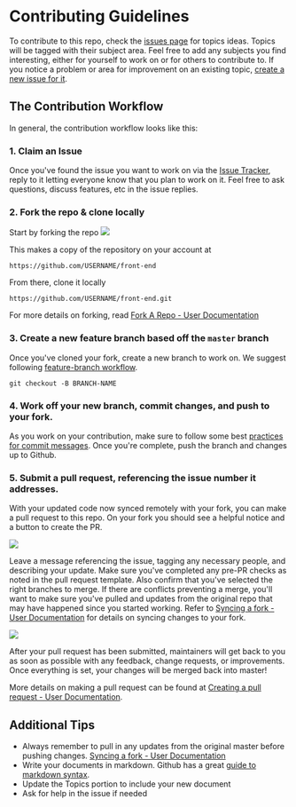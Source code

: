 # Contributing Guidelines

To contribute to this repo, check the [issues page](https://github.com/fswebdev/front-end/issues) for topics ideas. Topics will be tagged with their subject area. Feel free to add any subjects you find interesting, either for yourself to work on or for others to contribute to. If you notice a problem or area for improvement on an existing topic, [create a new issue for it](https://github.com/fswebdev/front-end/issues/new).

## The Contribution Workflow

In general, the contribution workflow looks like this:

### 1. Claim an Issue 

Once you've found the issue you want to work on via the [Issue Tracker](https://github.com/thisisbrad/gulp-browsersync-example/issues), reply to it letting everyone know that you plan to work on it. Feel free to ask questions, discuss features, etc in the issue replies.

### 2. Fork the repo & clone locally

Start by forking the repo
![](assets/fork.png)

This makes a copy of the repository on your account at 
```
https://github.com/USERNAME/front-end
```

From there, clone it locally
```
https://github.com/USERNAME/front-end.git
```

For more details on forking, read [Fork A Repo - User Documentation](https://help.github.com/articles/fork-a-repo/)

### 3. Create a new feature branch based off the `master` branch

Once you've cloned your fork, create a new branch to work on. We suggest following [feature-branch workflow](https://www.atlassian.com/git/tutorials/comparing-workflows#feature-branch-workflow).
```
git checkout -B BRANCH-NAME
```

### 4. Work off your new branch, commit changes, and push to your fork.

As you work on your contribution, make sure to follow some best [practices for commit messages](https://chris.beams.io/posts/git-commit/). Once you're complete, push the branch and changes up to Github.



### 5. Submit a pull request, referencing the issue number it addresses.

With your updated code now synced remotely with your fork, you can make a pull request to this repo. On your fork you should see a helpful notice and a button to create the PR.

![](assets/pr.png)

Leave a message referencing the issue, tagging any necessary people, and describing your update. Make sure you've completed any pre-PR checks as noted in the pull request template. Also confirm that you've selected the right branches to merge. If there are conflicts preventing a merge, you'll want to make sure you've pulled and updates from the original repo that may have happened since you started working. Refer to [Syncing a fork - User Documentation](https://help.github.com/articles/syncing-a-fork/) for details on syncing changes to your fork.

![](assets/pr-settings.png)

After your pull request has been submitted, maintainers will get back to you as soon as possible with any feedback, change requests, or improvements. Once everything is set, your changes will be merged back into master!

More details on making a pull request can be found at [Creating a pull request - User Documentation](https://help.github.com/articles/creating-a-pull-request/).

## Additional Tips

- Always remember to pull in any updates from the original master before pushing changes. [Syncing a fork - User Documentation](https://help.github.com/articles/syncing-a-fork/)
- Write your documents in markdown. Github has a great [guide to markdown syntax](https://guides.github.com/features/mastering-markdown/).
- Update the Topics portion to include your new document
- Ask for help in the issue if needed